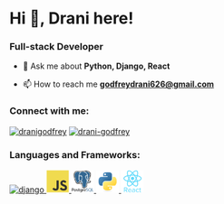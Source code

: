 <!-- [![MasterHead](https://user-images.githubusercontent.com/74038190/212750155-3ceddfbd-19d3-40a3-87af-8d329c8323c4.gif)](https://rishavchanda.io) -->

<h1 align="left">Hi 👋, Drani here!</h1>
<h3 align="left">Full-stack Developer</h3>

<!--- <img align="right" alt="Coding" width="400" src="https://raw.githubusercontent.com/devSouvik/devSouvik/master/gif3.gif"> -->

<!-- <p align="left"> <img src="https://komarev.com/ghpvc/?username=goorani&label=Profile%20views&color=0e75b6&style=flat" alt="goorani" /> </p>

<p align="left"> <a href="https://twitter.com/dranigodfrey" target="blank"><img src="https://img.shields.io/twitter/follow/dranigodfrey?logo=twitter&style=for-the-badge" alt="dranigodfrey" /></a> </p>
-->
- 💬 Ask me about **Python, Django, React**

- 📫 How to reach me **godfreydrani626@gmail.com**

<h3 align="left">Connect with me:</h3>
<p align="left">
<a href="https://twitter.com/dranigodfrey" target="blank"><img align="center" src="https://raw.githubusercontent.com/rahuldkjain/github-profile-readme-generator/master/src/images/icons/Social/twitter.svg" alt="dranigodfrey" height="30" width="40" /></a>
<a href="https://linkedin.com/in/drani-godfrey" target="blank"><img align="center" src="https://raw.githubusercontent.com/rahuldkjain/github-profile-readme-generator/master/src/images/icons/Social/linked-in-alt.svg" alt="drani-godfrey" height="30" width="40" /></a>
</p>

<h3 align="left">Languages and Frameworks:</h3>
<p align="left"> </a> <a href="https://www.djangoproject.com/" target="_blank" rel="noreferrer"> <img src="https://cdn.worldvectorlogo.com/logos/django.svg" alt="django" width="40" height="40"/> </a>  <a href="https://developer.mozilla.org/en-US/docs/Web/JavaScript" target="_blank" rel="noreferrer"> <img src="https://raw.githubusercontent.com/devicons/devicon/master/icons/javascript/javascript-original.svg" alt="javascript" width="40" height="40"/> </a>   <a href="https://www.postgresql.org" target="_blank" rel="noreferrer"> <img src="https://raw.githubusercontent.com/devicons/devicon/master/icons/postgresql/postgresql-original-wordmark.svg" alt="postgresql" width="40" height="40"/> </a> <a href="https://www.python.org" target="_blank" rel="noreferrer"> <img src="https://raw.githubusercontent.com/devicons/devicon/master/icons/python/python-original.svg" alt="python" width="40" height="40"/> </a> <a href="https://reactjs.org/" target="_blank" rel="noreferrer"> <img src="https://raw.githubusercontent.com/devicons/devicon/master/icons/react/react-original-wordmark.svg" alt="react" width="40" height="40"/> </a> <a href="https://www.adobe.com/products/xd.html" target="_blank" rel="noreferrer"> 
